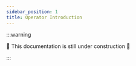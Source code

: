 ```yaml
---
sidebar_position: 1
title: Operator Introduction
---
```


:::warning

🚧 This documentation is still under construction 🚧

:::
